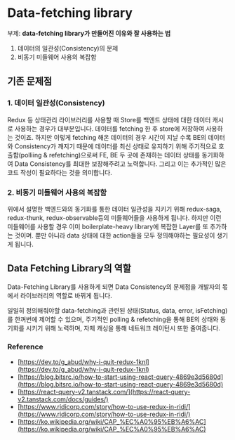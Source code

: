 # Data-fetching library

부제: **data-fetching library가 만들어진 이유와 잘 사용하는 법**

1. 데이터의 일관성(Consistency)의 문제
2. 비동기 미들웨어 사용의 복잡함

## 기존 문제점

### 1. 데이터 일관성(Consistency)

Redux 등 상태관리 라이브러리를 사용할 때 Store를 백엔드 상태에 대한 데이터 캐시로 사용하는 경우가 대부분입니다. 데이터를 fetching 한 후 store에 저장하여 사용하는 것이죠. 하지만 이렇게 fetching 해온 데이터의 경우 시간이 지날 수록 BE의 데이터와 Consistency가 깨지기 때문에 데이터를 최신 상태로 유지하기 위해 주기적으로 호출함(polliing & refetching)으로써 FE, BE 두 곳에 존재하는 데이터 상태를 동기화하여 Data Consistency를 최대한 보장해주려고 노력합니다. 그리고 이는 추가적인 많은 코드 작성이 필요하다는 것을 의미합니다.

### 2. 비동기 미들웨어 사용의 복잡함

위에서 설명한 백엔드와의 동기화를 통한 데이터 일관성을 지키기 위해 redux-saga, redux-thunk, redux-observable등의 미들웨어들을 사용하게 됩니다. 하지만 이런 미들웨어를 사용할 경우 이미 boilerplate-heavy library에 복잡한 Layer를 또 추가하는 것이며. 뿐만 아니라 data 상태에 대한 action들을 모두 정의해야하는 필요성이 생기게 됩니다.

## Data Fetching Library의 역할

Data-Fetching Library를 사용하게 되면 Data Consistency의 문제점을 개발자의 몫에서 라이브러리의 역할로 바뀌게 됩니다.

일일히 정의해줘야할 data-fetching과 관련된 상태(Status, data, error, isFetching)를 한꺼번에 제어할 수 있으며, 주기적인 polling & refetching을 통해 BE의 상태와 동기화를 시키기 위해 노력하며, 자체 캐싱을 통해 네트워크 레이턴시 또한 줄여줍니다.

### Reference

- [https://dev.to/g_abud/why-i-quit-redux-1knl](https://dev.to/g_abud/why-i-quit-redux-1knl)
- [https://blog.bitsrc.io/how-to-start-using-react-query-4869e3d5680d](https://blog.bitsrc.io/how-to-start-using-react-query-4869e3d5680d)
- [https://react-query-v2.tanstack.com/](https://react-query-v2.tanstack.com/docs/guides/)
- [https://www.ridicorp.com/story/how-to-use-redux-in-ridi/](https://www.ridicorp.com/story/how-to-use-redux-in-ridi/)
- [https://ko.wikipedia.org/wiki/CAP_%EC%A0%95%EB%A6%AC](https://ko.wikipedia.org/wiki/CAP_%EC%A0%95%EB%A6%AC)
